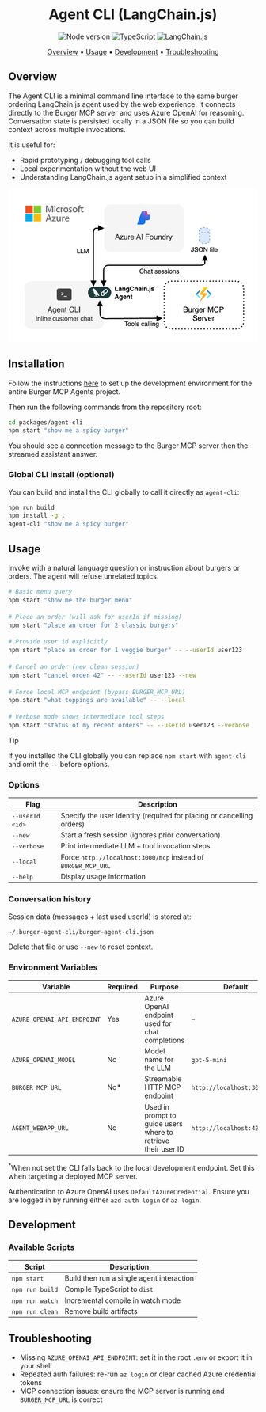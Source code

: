 <div align="center">

# Agent CLI (LangChain.js)

![Node version](https://img.shields.io/badge/Node.js->=22-3c873a?style=flat-square)
[![TypeScript](https://img.shields.io/badge/TypeScript-blue?style=flat-square&logo=typescript&logoColor=white)](https://www.typescriptlang.org)
[![LangChain.js](https://img.shields.io/badge/LangChain.js-1C3C3C?style=flat-square&logo=langchain&logoColor=white)](https://js.langchain.com)

[Overview](#overview) • [Usage](#usage) • [Development](#development) • [Troubleshooting](#troubleshooting)

</div>

## Overview

The Agent CLI is a minimal command line interface to the same burger ordering LangChain.js agent used by the web experience. It connects directly to the Burger MCP server and uses Azure OpenAI for reasoning. Conversation state is persisted locally in a JSON file so you can build context across multiple invocations.

It is useful for:

- Rapid prototyping / debugging tool calls
- Local experimentation without the web UI
- Understanding LangChain.js agent setup in a simplified context

<div align="center">
	<img src="../../docs/images/cli-architecture.drawio.png" alt="Architecture" />
</div>

## Installation

Follow the instructions [here](../../README.md#getting-started) to set up the development environment for the entire Burger MCP Agents project.

Then run the following commands from the repository root:

```bash
cd packages/agent-cli
npm start "show me a spicy burger"
```

You should see a connection message to the Burger MCP server then the streamed assistant answer.

### Global CLI install (optional)

You can build and install the CLI globally to call it directly as `agent-cli`:

```bash
npm run build
npm install -g .
agent-cli "show me a spicy burger"
```

## Usage

Invoke with a natural language question or instruction about burgers or orders. The agent will refuse unrelated topics.

```bash
# Basic menu query
npm start "show me the burger menu"

# Place an order (will ask for userId if missing)
npm start "place an order for 2 classic burgers"

# Provide user id explicitly
npm start "place an order for 1 veggie burger" -- --userId user123

# Cancel an order (new clean session)
npm start "cancel order 42" -- --userId user123 --new

# Force local MCP endpoint (bypass BURGER_MCP_URL)
npm start "what toppings are available" -- --local

# Verbose mode shows intermediate tool steps
npm start "status of my recent orders" -- --userId user123 --verbose
```

> [!TIP]
> If you installed the CLI globally you can replace `npm start` with `agent-cli` and omit the `--` before options.

### Options

| Flag | Description |
|------|-------------|
| `--userId <id>` | Specify the user identity (required for placing or cancelling orders) |
| `--new` | Start a fresh session (ignores prior conversation) |
| `--verbose` | Print intermediate LLM + tool invocation steps |
| `--local` | Force `http://localhost:3000/mcp` instead of `BURGER_MCP_URL` |
| `--help` | Display usage information |

### Conversation history

Session data (messages + last used userId) is stored at:

```
~/.burger-agent-cli/burger-agent-cli.json
```

Delete that file or use `--new` to reset context.

### Environment Variables

| Variable | Required | Purpose | Default |
|----------|----------|---------|---------|
| `AZURE_OPENAI_API_ENDPOINT` | Yes | Azure OpenAI endpoint used for chat completions | – |
| `AZURE_OPENAI_MODEL` | No | Model name for the LLM | `gpt-5-mini` |
| `BURGER_MCP_URL` | No* | Streamable HTTP MCP endpoint | `http://localhost:3000/mcp` |
| `AGENT_WEBAPP_URL` | No | Used in prompt to guide users where to retrieve their user ID | `http://localhost:4280` |

<sup>*</sup>When not set the CLI falls back to the local development endpoint. Set this when targeting a deployed MCP server.

Authentication to Azure OpenAI uses `DefaultAzureCredential`. Ensure you are logged in by running either `azd auth login` or `az login`.

## Development

### Available Scripts

| Script | Description |
|--------|-------------|
| `npm start` | Build then run a single agent interaction |
| `npm run build` | Compile TypeScript to `dist` |
| `npm run watch` | Incremental compile in watch mode |
| `npm run clean` | Remove build artifacts |

## Troubleshooting

- Missing `AZURE_OPENAI_API_ENDPOINT`: set it in the root `.env` or export it in your shell
- Repeated auth failures: re-run `az login` or clear cached Azure credential tokens
- MCP connection issues: ensure the MCP server is running and `BURGER_MCP_URL` is correct

